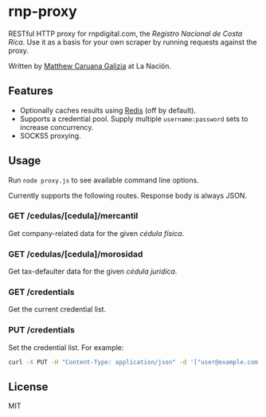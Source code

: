 # rnp-proxy #

RESTful HTTP proxy for rnpdigital.com, the *Registro Nacional de Costa Rica*. Use it as a basis for your own scraper by running requests against the proxy.

Written by [Matthew Caruana Galizia](https://twitter.com/mcaruanagalizia) at La Nación.

## Features ##

 - Optionally caches results using [Redis](http://redis.io/) (off by default).
 - Supports a credential pool. Supply multiple `username:password` sets to increase concurrency.
 - SOCKS5 proxying.

## Usage ##

Run `node proxy.js` to see available command line options.

Currently supports the following routes. Response body is always JSON.

### GET /cedulas/[cedula]/mercantil ###

Get company-related data for the given _cédula física_.

### GET /cedulas/[cedula]/morosidad ###

Get tax-defaulter data for the given _cédula juridica_.

### GET /credentials ###

Get the current credential list.

### PUT /credentials ###

Set the credential list. For example:

```bash
curl -X PUT -H "Content-Type: application/json" -d '["user@example.com:password"]' http://localhost:3000/credentials
```

## License ##

MIT
